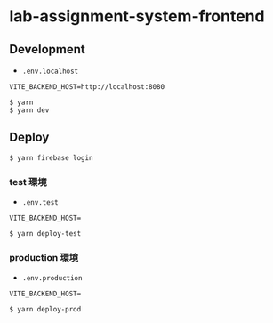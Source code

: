 # lab-assignment-system-frontend

## Development

- `.env.localhost`

```shell
VITE_BACKEND_HOST=http://localhost:8080
```

```shell
$ yarn
$ yarn dev
```

## Deploy

```shell
$ yarn firebase login
```

### test 環境

- `.env.test`

```shell
VITE_BACKEND_HOST=
```

```shell
$ yarn deploy-test
```

### production 環境

- `.env.production`

```shell
VITE_BACKEND_HOST=
```

```shell
$ yarn deploy-prod
```
